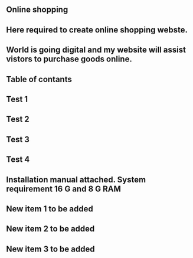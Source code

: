 ## Online shopping 
## Here required to create online shopping webste.
## World is going digital and my website will assist vistors to purchase goods online.
## Table of contants
## Test 1
## Test 2
## Test 3
## Test 4
## Installation manual attached. System requirement 16 G and 8 G RAM

## New item  1 to be added
## New item  2 to be added
## New item  3 to be added
